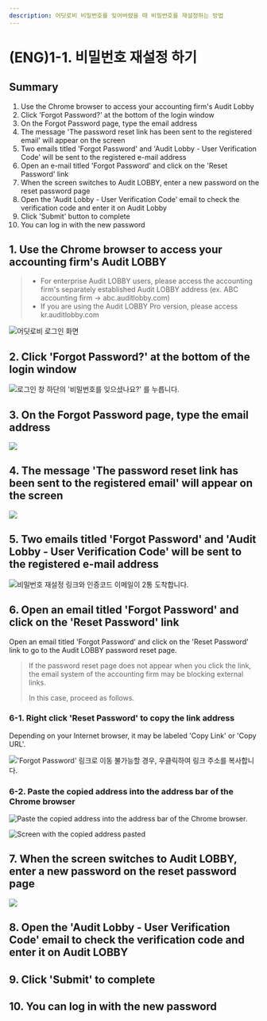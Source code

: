 ```yaml
---
description: 어딧로비 비밀번호를 잊어버렸을 때 비밀번호를 재설정하는 방법
---
```


# \(ENG\)1-1. 비밀번호 재설정 하기

## Summary   

1. Use the Chrome browser to access your accounting firm's Audit Lobby
2. Click 'Forgot Password?' at the bottom of the login window
3. On the Forgot Password page, type the email address
4. The message 'The password reset link has been sent to the registered email' will appear on the screen
5. Two emails titled 'Forgot Password' and 'Audit Lobby - User Verification Code' will be sent to the registered e-mail address
6. Open an e-mail titled 'Forgot Password' and click on the 'Reset Password' link
7. When the screen switches to Audit LOBBY, enter a new password on the reset password page
8. Open the 'Audit Lobby - User Verification Code' email to check the verification code and enter it on Audit Lobby
9. Click 'Submit' button to complete
10. You can log in with the new password

## 1. **Use the Chrome browser to access your accounting firm's Audit LOBBY**

> * For enterprise Audit LOBBY users, please access the accounting firm's separately established Audit LOBBY address \(ex. ABC accounting firm -&gt; abc.auditlobby.com\)
> * If you are using the Audit LOBBY Pro version, please access kr.auditlobby.com

![&#xC5B4;&#xB527;&#xB85C;&#xBE44; &#xB85C;&#xADF8;&#xC778; &#xD654;&#xBA74;](../../../.gitbook/assets/screen-shot-2019-04-13-at-9.55.46-am.jpg)

## 2. **Click 'Forgot Password?' at the bottom of the login window**

![&#xB85C;&#xADF8;&#xC778; &#xCC3D; &#xD558;&#xB2E8;&#xC758; &apos;&#xBE44;&#xBC00;&#xBC88;&#xD638;&#xB97C; &#xC78A;&#xC73C;&#xC168;&#xB098;&#xC694;?&apos; &#xB97C; &#xB204;&#xB985;&#xB2C8;&#xB2E4;. ](../../../.gitbook/assets/resetpw.jpg)

## 3. **On the Forgot Password page, type the email address**

![](../../../.gitbook/assets/screen-shot-2019-04-13-at-10.00.53-am.jpg)

## 4. **The message 'The password reset link has been sent to the registered email' will appear on the screen**

![](../../../.gitbook/assets/screen-shot-2019-04-13-at-10.01.06-am.jpg)

## 5. **Two emails titled 'Forgot Password' and 'Audit Lobby - User Verification Code' will be sent to the registered e-mail address**

![&#xBE44;&#xBC00;&#xBC88;&#xD638; &#xC7AC;&#xC124;&#xC815; &#xB9C1;&#xD06C;&#xC640; &#xC778;&#xC99D;&#xCF54;&#xB4DC; &#xC774;&#xBA54;&#xC77C;&#xC774; 2&#xD1B5; &#xB3C4;&#xCC29;&#xD569;&#xB2C8;&#xB2E4;. ](../../../.gitbook/assets/image-67.png)

## 6. **Open an email titled 'Forgot Password' and click on the 'Reset Password' link**

Open an email titled 'Forgot Password' and click on the 'Reset Password' link to go to the Audit LOBBY password reset page. 

> If the password reset page does not appear when you click the link, the email system of the accounting firm may be blocking external links.
>
> In this case, proceed as follows.

### 6-1. Right click 'Reset Password' to copy the link address

Depending on your Internet browser, it may be labeled 'Copy Link' or 'Copy URL'. 

![&apos;Forgot Password&apos; &#xB9C1;&#xD06C;&#xB85C; &#xC774;&#xB3D9; &#xBD88;&#xAC00;&#xB2A5;&#xD560; &#xACBD;&#xC6B0;, &#xC6B0;&#xD074;&#xB9AD;&#xD558;&#xC5EC; &#xB9C1;&#xD06C; &#xC8FC;&#xC18C;&#xB97C; &#xBCF5;&#xC0AC;&#xD569;&#xB2C8;&#xB2E4;. ](../../../.gitbook/assets/image-81.png)

### 6-2. Paste the copied address into the address bar of the Chrome browser

![Paste the copied address into the address bar of the Chrome browser.](../../../.gitbook/assets/image-190.png)

![Screen with the copied address pasted](../../../.gitbook/assets/image-132.png)

## 7. **When the screen switches to Audit LOBBY, enter a new password on the reset password page**

![](../../../.gitbook/assets/screen-shot-2019-04-16-at-8.06.29-am.jpg)

## 8. **Open the 'Audit Lobby - User Verification Code' email to check the verification code and enter it on Audit LOBBY**

## 9. **Click 'Submit' to complete**

## 10. **You can log in with the new password**

